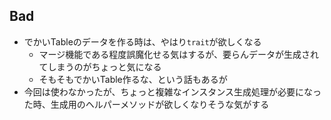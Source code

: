 ## Bad

* でかいTableのデータを作る時は、やはり`trait`が欲しくなる
  * マージ機能である程度誤魔化せる気はするが、要らんデータが生成されてしまうのがちょっと気になる
  * そもそもでかいTable作るな、という話もあるが
* 今回は使わなかったが、ちょっと複雑なインスタンス生成処理が必要になった時、生成用のヘルパーメソッドが欲しくなりそうな気がする
